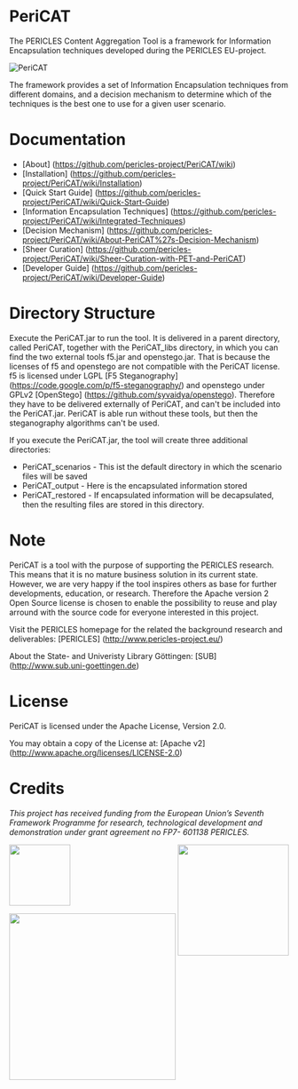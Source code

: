 # PeriCAT
The PERICLES Content Aggregation Tool is a framework for Information Encapsulation techniques developed during the PERICLES EU-project.

![PeriCAT](https://github.com/pericles-project/PeriCAT/blob/master/images/PeriCAT_slide_CCBY2.png)

The framework provides a set of Information Encapsulation techniques from different domains, and a decision mechanism to determine which of the techniques is the best one to use for a given user scenario.

# Documentation

*  [About] (https://github.com/pericles-project/PeriCAT/wiki)
*  [Installation] (https://github.com/pericles-project/PeriCAT/wiki/Installation)
*  [Quick Start Guide] (https://github.com/pericles-project/PeriCAT/wiki/Quick-Start-Guide)
*  [Information Encapsulation Techniques] (https://github.com/pericles-project/PeriCAT/wiki/Integrated-Techniques)
*  [Decision Mechanism] (https://github.com/pericles-project/PeriCAT/wiki/About-PeriCAT%27s-Decision-Mechanism)
*  [Sheer Curation] (https://github.com/pericles-project/PeriCAT/wiki/Sheer-Curation-with-PET-and-PeriCAT)
*  [Developer Guide] (https://github.com/pericles-project/PeriCAT/wiki/Developer-Guide)

# Directory Structure

Execute the PeriCAT.jar to run the tool. It is delivered in a parent directory, called PeriCAT, together with the PeriCAT_libs directory, in which you can find the two external tools f5.jar and openstego.jar. That is because the licenses of f5 and openstego are not compatible with the PeriCAT license. f5 is licensed under LGPL [F5 Steganography] (https://code.google.com/p/f5-steganography/) and openstego under GPLv2 [OpenStego] (https://github.com/syvaidya/openstego).
Therefore they have to be delivered externally of PeriCAT, and can't be included into the PeriCAT.jar. PeriCAT is able run without these tools, but then the steganography algorithms can't be used.

If you execute the PeriCAT.jar, the tool will create three additional directories:
* PeriCAT_scenarios - This ist the default directory in which the scenario files will be saved
* PeriCAT_output - Here is the encapsulated information stored
* PeriCAT_restored - If encapsulated information will be decapsulated, then the resulting files are stored in this directory.

# Note

PeriCAT is a tool with the purpose of supporting the PERICLES research. This means that it is no mature business solution in its current state. However, we are very happy if the tool inspires others as base for further developments, education, or research. Therefore the Apache version 2 Open Source license is chosen to enable the possibility to reuse and play arround with the source code for everyone interested in this project.

Visit the PERICLES homepage for the related the background research and deliverables:  [PERICLES] (http://www.pericles-project.eu/)

About the State- and Univeristy Library Göttingen: [SUB] (http://www.sub.uni-goettingen.de)

# License

PeriCAT is licensed under the Apache License, Version 2.0.

You may obtain a copy of the License at: [Apache v2] (http://www.apache.org/licenses/LICENSE-2.0)

# Credits

 _This project has received funding from the European Union’s Seventh Framework Programme for research, technological development and demonstration under grant agreement no FP7- 601138 PERICLES._   
 
 <a href="http://ec.europa.eu/research/fp7"><img src="https://github.com/pericles-project/pet/blob/master/wiki-images/LogoEU.png" width="110"/></a>
 <a href="http://www.pericles-project.eu/"> <img src="https://github.com/pericles-project/pet/blob/master/wiki-images/PERICLES%20logo_black.jpg" width="200" align="right"/> </a>

<a href="http://www.sub.uni-goettingen.de/"><img src="https://github.com/pericles-project/pet/blob/master/wiki-images/sub-logo.jpg" width="300"/></a>
